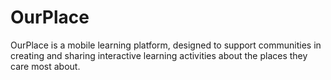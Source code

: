 # OurPlace
 OurPlace is a mobile learning platform, designed to support communities in creating and sharing interactive learning activities about the places they care most about.
